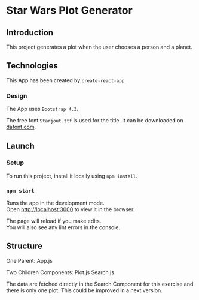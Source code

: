 # Star Wars Plot Generator

## Introduction

This project generates a plot when the user chooses a person and a planet.

## Technologies

This App has been created by `create-react-app`.

### Design

The App uses `Bootstrap 4.3`.

The free font `Starjout.ttf` is used for the title. It can be downloaded on [dafont.com](dafont.com).

## Launch

### Setup

To run this project, install it locally using `npm install`.

### `npm start`

Runs the app in the development mode.<br />
Open [http://localhost:3000](http://localhost:3000) to view it in the browser.

The page will reload if you make edits.<br />
You will also see any lint errors in the console.

## Structure

One Parent:
App.js

Two Children Components:
Plot.js
Search.js

The data are fetched directly in the Search Component for this exercise and there is only one plot. This could be improved in a next version.
